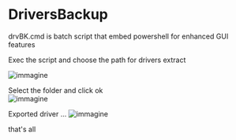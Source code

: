 # DriversBackup
drvBK.cmd is batch script that embed powershell for enhanced GUI features

Exec the script and choose the path for drivers extract


![immagine](https://user-images.githubusercontent.com/29197862/219345228-dfa686d5-6088-4dba-9c93-2976b1608c87.png)

Select the folder and click ok  
![immagine](https://user-images.githubusercontent.com/29197862/219345590-5a3fdb43-5c03-42d7-a022-99e7ad9a6a30.png)

Exported driver ...
![immagine](https://user-images.githubusercontent.com/29197862/219346202-38828b64-54db-4b7f-b9f0-0fbe9e21d052.png)

that's all

